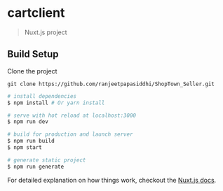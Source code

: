 # cartclient

> Nuxt.js project

## Build Setup

Clone the project

```
git clone https://github.com/ranjeetpapasiddhi/ShopTown_Seller.git
```

``` bash
# install dependencies
$ npm install # Or yarn install

# serve with hot reload at localhost:3000
$ npm run dev

# build for production and launch server
$ npm run build
$ npm start

# generate static project
$ npm run generate
```

For detailed explanation on how things work, checkout the [Nuxt.js docs](https://github.com/nuxt/nuxt.js).

